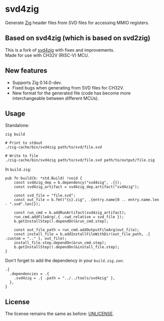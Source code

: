 # svd4zig

Generate [Zig](https://ziglang.org/) header files from SVD files for accessing MMIO registers.

## Based on svd4zig (which is based on svd2zig)

This is a fork of [svd4zig](https://github.com/rbino/svd4zig/) with fixes and improvements.\
Made for use with CH32V (RISC-V) MCU.

## New features

- Supports Zig 0.14.0-dev.
- Fixed bugs when generating from SVD files for CH32V.
- New format for the generated file (code has become more interchangeable between different MCUs).

## Usage

Standalone:

```shell
zig build

# Print to stdout
./zig-cache/bin/svd4zig path/to/svd/file.svd

# Write to file
./zig-cache/bin/svd4zig path/to/svd/file.svd path/to/output/file.zig
```

In `build.zig`:

```zig
pub fn build(b: *std.Build) !void {
    const svd4zig_dep = b.dependency("svd4zig", .{});
    const svd4zig_artifact = svd4zig_dep.artifact("svd4zig");

    const svd_file = "file.svd";
    const out_file = b.fmt("{s}.zig", .{entry.name[0 .. entry.name.len - ".svd".len]});

    const run_cmd = b.addRunArtifact(svd4zig_artifact);
    run_cmd.addFileArg(.{ .cwd_relative = svd_file });
    b.getInstallStep().dependOn(&run_cmd.step);

    const out_file_path = run_cmd.addOutputFileArg(out_file);
    const install_file = b.addInstallFileWithDir(out_file_path, .{ .custom = ".." }, out_file);
    install_file.step.dependOn(&run_cmd.step);
    b.getInstallStep().dependOn(&install_file.step);
}
```

Don't forget to add the dependency in your `build.zig.zon`:

```
.{
  .dependencies = .{
    .svd4zig = .{ .path = "../../tools/svd4zig" },
  },
}
```

## License

The license remains the same as before: [UNLICENSE](LICENSE).
